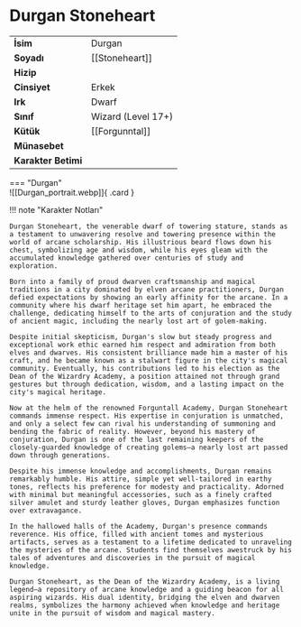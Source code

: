 # Durgan Stoneheart  
  
<div class="grid" markdown>  
  
|  |  |  
|---|---|  
| **İsim** | Durgan |  
| **Soyadı** | [[Stoneheart]] |  
| **Hizip** |  |  
| **Cinsiyet** | Erkek |  
| **Irk** | Dwarf |  
| **Sınıf** | Wizard (Level 17+) |  
| **Kütük** | [[Forgunntal]] |  
| **Münasebet** |  |  
| **Karakter Betimi** |  |  
  
  
=== "Durgan"  
	![[Durgan_portrait.webp]]{ .card }  
  
</div>  
  
!!! note "Karakter Notları"  
	  
	Durgan Stoneheart, the venerable dwarf of towering stature, stands as a testament to unwavering resolve and towering presence within the world of arcane scholarship. His illustrious beard flows down his chest, symbolizing age and wisdom, while his eyes gleam with the accumulated knowledge gathered over centuries of study and exploration.  
	  
	Born into a family of proud dwarven craftsmanship and magical traditions in a city dominated by elven arcane practitioners, Durgan defied expectations by showing an early affinity for the arcane. In a community where his dwarf heritage set him apart, he embraced the challenge, dedicating himself to the arts of conjuration and the study of ancient magic, including the nearly lost art of golem-making.  
	  
	Despite initial skepticism, Durgan's slow but steady progress and exceptional work ethic earned him respect and admiration from both elves and dwarves. His consistent brilliance made him a master of his craft, and he became known as a stalwart figure in the city's magical community. Eventually, his contributions led to his election as the Dean of the Wizardry Academy, a position attained not through grand gestures but through dedication, wisdom, and a lasting impact on the city's magical heritage.  
	  
	Now at the helm of the renowned Forguntall Academy, Durgan Stoneheart commands immense respect. His expertise in conjuration is unmatched, and only a select few can rival his understanding of summoning and bending the fabric of reality. However, beyond his mastery of conjuration, Durgan is one of the last remaining keepers of the closely-guarded knowledge of creating golems—a nearly lost art passed down through generations.  
	  
	Despite his immense knowledge and accomplishments, Durgan remains remarkably humble. His attire, simple yet well-tailored in earthy tones, reflects his preference for modesty and practicality. Adorned with minimal but meaningful accessories, such as a finely crafted silver amulet and sturdy leather gloves, Durgan emphasizes function over extravagance.  
	  
	In the hallowed halls of the Academy, Durgan's presence commands reverence. His office, filled with ancient tomes and mysterious artifacts, serves as a testament to a lifetime dedicated to unraveling the mysteries of the arcane. Students find themselves awestruck by his tales of adventures and discoveries in the pursuit of magical knowledge.  
	  
	Durgan Stoneheart, as the Dean of the Wizardry Academy, is a living legend—a repository of arcane knowledge and a guiding beacon for all aspiring wizards. His dual identity, bridging the elven and dwarven realms, symbolizes the harmony achieved when knowledge and heritage unite in the pursuit of wisdom and magical mastery.  
	